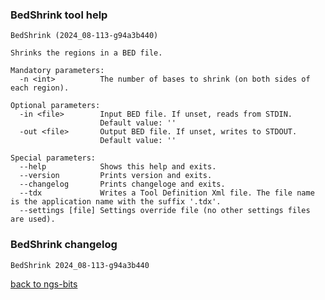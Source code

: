 ### BedShrink tool help
	BedShrink (2024_08-113-g94a3b440)
	
	Shrinks the regions in a BED file.
	
	Mandatory parameters:
	  -n <int>          The number of bases to shrink (on both sides of each region).
	
	Optional parameters:
	  -in <file>        Input BED file. If unset, reads from STDIN.
	                    Default value: ''
	  -out <file>       Output BED file. If unset, writes to STDOUT.
	                    Default value: ''
	
	Special parameters:
	  --help            Shows this help and exits.
	  --version         Prints version and exits.
	  --changelog       Prints changeloge and exits.
	  --tdx             Writes a Tool Definition Xml file. The file name is the application name with the suffix '.tdx'.
	  --settings [file] Settings override file (no other settings files are used).
	
### BedShrink changelog
	BedShrink 2024_08-113-g94a3b440
	
[back to ngs-bits](https://github.com/imgag/ngs-bits)